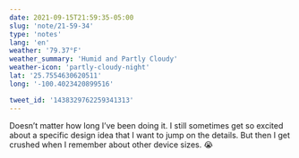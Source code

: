 ```yaml
---
date: 2021-09-15T21:59:35-05:00
slug: 'note/21-59-34'
type: 'notes'
lang: 'en'
weather: '79.37°F'
weather_summary: 'Humid and Partly Cloudy'
weather-icon: 'partly-cloudy-night'
lat: '25.7554630620511'
long: '-100.4023420899516'

tweet_id: '1438329762259341313'
---
```

Doesn’t matter how long I’ve been doing it. I still sometimes get so excited about a specific design idea that I want to jump on the details. But then I get crushed when I remember about other device sizes. 😭